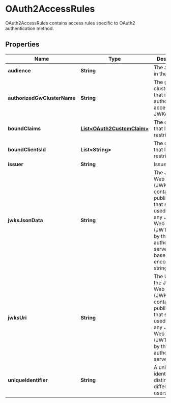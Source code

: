 

# OAuth2AccessRules

OAuth2AccessRules contains access rules specific to OAuth2 authentication method.

## Properties

Name | Type | Description | Notes
------------ | ------------- | ------------- | -------------
**audience** | **String** | The audience in the JWT. |  [optional]
**authorizedGwClusterName** | **String** | The gateway cluster name that is authorized to access JWKeySetURL |  [optional]
**boundClaims** | [**List&lt;OAuth2CustomClaim&gt;**](OAuth2CustomClaim.md) | The claims that login is restricted to. |  [optional]
**boundClientsId** | **List&lt;String&gt;** | The clients ids that login is restricted to. |  [optional]
**issuer** | **String** | Issuer URL |  [optional]
**jwksJsonData** | **String** | The JSON Web Key Set (JWKS) that containing the public keys that should be used to verify any JSON Web Token (JWT) issued by the authorization server. base64 encoded string |  [optional]
**jwksUri** | **String** | The URL to the JSON Web Key Set (JWKS) that containing the public keys that should be used to verify any JSON Web Token (JWT) issued by the authorization server. |  [optional]
**uniqueIdentifier** | **String** | A unique identifier to distinguish different users |  [optional]



